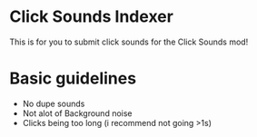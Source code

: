 # Click Sounds Indexer
This is for you to submit click sounds for the Click Sounds mod!

# Basic guidelines
* No dupe sounds 
* Not alot of Background noise
* Clicks being too long (i recommend not going >1s)
